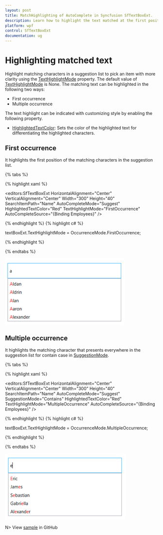 ```yaml
---
layout: post
title: MatchHighlighting of AutoComplete in Syncfusion SfTextBoxExt.
description: Learn how to highlight the text matched at the first position of the text or anywhere in the AutoComplete suggestion list.
platform: wpf
control: SfTextBoxExt
documentation: ug
---
```


# Highlighting matched text

Highlight matching characters in a suggestion list to pick an item with more clarity using the [TextHighlightMode](https://help.syncfusion.com/cr/cref_files/wpf/Syncfusion.SfInput.Wpf~Syncfusion.Windows.Controls.Input.SfTextBoxExt~TextHighlightMode.html) property. The default value of [TextHighlightMode](https://help.syncfusion.com/cr/cref_files/wpf/Syncfusion.SfInput.Wpf~Syncfusion.Windows.Controls.Input.SfTextBoxExt~TextHighlightMode.html) is None. The matching text can be highlighted in the following two ways:

* First occurrence
* Multiple occurrence

The text highlight can be indicated with customizing style by enabling the following property.

* [HighlightedTextColor](https://help.syncfusion.com/cr/cref_files/wpf/Syncfusion.SfInput.Wpf~Syncfusion.Windows.Controls.Input.SfTextBoxExt~HighlightedTextColor.html): Sets the color of the highlighted text for differentiating the highlighted characters.

## First occurrence

It highlights the first position of the matching characters in the suggestion list.

{% tabs %}

{% highlight xaml %}

<editors:SfTextBoxExt HorizontalAlignment="Center" 
                      VerticalAlignment="Center" 
                      Width="300"
                      Height="40"
                      SearchItemPath="Name"
                      AutoCompleteMode="Suggest"
                      HighlightedTextColor="Red"
                      TextHighlightMode="FirstOccurrence"
                      AutoCompleteSource="{Binding Employees}" />

{% endhighlight %}
{% highlight c# %}

textBoxExt.TextHighlightMode = OccurrenceMode.FirstOccurrence;

{% endhighlight %}

{% endtabs %}

![First Occurrance](Highlighting_matched_text_images/FirstOccurrance.png)

## Multiple occurrence

It highlights the matching character that presents everywhere in the suggestion list for contain case in [SuggestionMode](https://help.syncfusion.com/cr/cref_files/wpf/Syncfusion.SfInput.Wpf~Syncfusion.Windows.Controls.Input.SfTextBoxExt~SuggestionMode.html).

{% tabs %}

{% highlight xaml %}

<editors:SfTextBoxExt HorizontalAlignment="Center" 
                      VerticalAlignment="Center" 
                      Width="300"
                      Height="40"
                      SearchItemPath="Name"
                      AutoCompleteMode="Suggest"
                      SuggestionMode="Contains"
                      HighlightedTextColor="Red"
                      TextHighlightMode="MultipleOccurrence"
                      AutoCompleteSource="{Binding Employees}" />

{% endhighlight %}
{% highlight c# %}

textBoxExt.TextHighlightMode = OccurrenceMode.MultipleOccurrence;

{% endhighlight %}

{% endtabs %}

![Multiple Occurrance](Highlighting_matched_text_images/MultipleOccurrance.png)


N> View [sample](https://github.com/SyncfusionExamples/wpf-textboxext-examples/tree/master/Samples/TextHighlightMode) in GitHub
